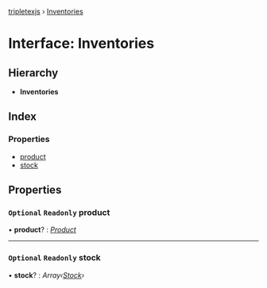 [tripletexjs](../README.md) › [Inventories](inventories.md)

# Interface: Inventories

## Hierarchy

* **Inventories**

## Index

### Properties

* [product](inventories.md#optional-readonly-product)
* [stock](inventories.md#optional-readonly-stock)

## Properties

### `Optional` `Readonly` product

• **product**? : *[Product](product.md)*

___

### `Optional` `Readonly` stock

• **stock**? : *Array‹[Stock](stock.md)›*
